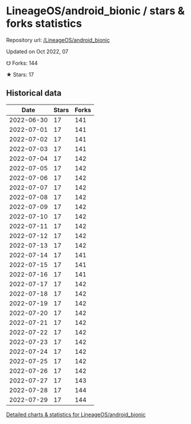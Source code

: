 # LineageOS/android_bionic / stars & forks statistics

Repository url: [/LineageOS/android_bionic](https://github.com/LineageOS/android_bionic)

Updated on Oct 2022, 07

☋ Forks: 144

★ Stars: 17

## Historical data
| Date | Stars | Forks |
|------|-------|-------|
| 2022-06-30 | 17 | 141 | 
| 2022-07-01 | 17 | 141 | 
| 2022-07-02 | 17 | 141 | 
| 2022-07-03 | 17 | 141 | 
| 2022-07-04 | 17 | 142 | 
| 2022-07-05 | 17 | 142 | 
| 2022-07-06 | 17 | 142 | 
| 2022-07-07 | 17 | 142 | 
| 2022-07-08 | 17 | 142 | 
| 2022-07-09 | 17 | 142 | 
| 2022-07-10 | 17 | 142 | 
| 2022-07-11 | 17 | 142 | 
| 2022-07-12 | 17 | 142 | 
| 2022-07-13 | 17 | 142 | 
| 2022-07-14 | 17 | 141 | 
| 2022-07-15 | 17 | 141 | 
| 2022-07-16 | 17 | 141 | 
| 2022-07-17 | 17 | 142 | 
| 2022-07-18 | 17 | 142 | 
| 2022-07-19 | 17 | 142 | 
| 2022-07-20 | 17 | 142 | 
| 2022-07-21 | 17 | 142 | 
| 2022-07-22 | 17 | 142 | 
| 2022-07-23 | 17 | 142 | 
| 2022-07-24 | 17 | 142 | 
| 2022-07-25 | 17 | 142 | 
| 2022-07-26 | 17 | 142 | 
| 2022-07-27 | 17 | 143 | 
| 2022-07-28 | 17 | 144 | 
| 2022-07-29 | 17 | 144 | 


[Detailed charts & statistics for LineageOS/android_bionic](https://reviewgithub.com/rep/LineageOS/android_bionic)
